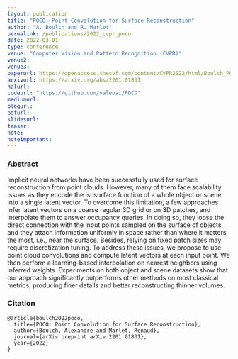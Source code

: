 ```yaml
---
layout: publication
title: "POCO: Point Convolution for Surface Reconstruction"
author: "A. Boulch and R. Marlet"
permalink: /publications/2022_cvpr_poco
date: 2022-03-01
type: conference
venue: "Computer Vision and Pattern Recognition (CVPR)"
venue2: 
venue3:
paperurl: https://openaccess.thecvf.com/content/CVPR2022/html/Boulch_POCO_Point_Convolution_for_Surface_Reconstruction_CVPR_2022_paper.html
arxivurl: https://arxiv.org/abs/2201.01831
halurl: 
codeurl: "https://github.com/valeoai/POCO"
mediumurl: 
blogurl: 
pdfurl: 
slidesurl: 
teaser:
note:
noteimportant: 
---
```


### Abstract

Implicit neural networks have been successfully used for surface reconstruction from point clouds. However, many of them face scalability issues as they encode the isosurface function of a whole object or scene into a single latent vector. To overcome this limitation, a few approaches infer latent vectors on a coarse regular 3D grid or on 3D patches, and interpolate them to answer occupancy queries. In doing so, they loose the direct connection with the input points sampled on the surface of objects, and they attach information uniformly in space rather than where it matters the most, i.e., near the surface. Besides, relying on fixed patch sizes may require discretization tuning. To address these issues, we propose to use point cloud convolutions and compute latent vectors at each input point. We then perform a learning-based interpolation on nearest neighbors using inferred weights. Experiments on both object and scene datasets show that our approach significantly outperforms other methods on most classical metrics, producing finer details and better reconstructing thinner volumes.


### Citation


```
@article{boulch2022poco,
  title={POCO: Point Convolution for Surface Reconstruction},
  author={Boulch, Alexandre and Marlet, Renaud},
  journal={arXiv preprint arXiv:2201.01831},
  year={2022}
}
```